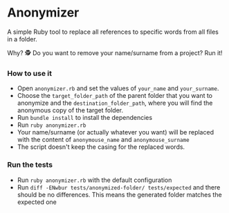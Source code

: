 # Anonymizer

A simple Ruby tool to replace all references to specific words from all files in a folder.

Why? 🕵️‍ Do you want to remove your name/surname from a project? Run it!

### How to use it

- Open `anonymizer.rb` and set the values of `your_name` and `your_surname`. 
- Choose the `target_folder_path` of the parent folder that you want to anonymize and the `destination_folder_path`, where you will find the anonymous copy of the target folder.
- Run `bundle install` to install the dependencies
- Run `ruby anonymizer.rb`
- Your name/surname (or actually whatever you want) will be replaced with the content of `anonymouse_name` and `anonymouse_surname`
- The script doesn't keep the casing for the replaced words.

### Run the tests

- Run `ruby anonymizer.rb` with the default configuration
- Run `diff -ENwbur tests/anonymized-folder/ tests/expected` and there should be no differences. This means the generated folder matches the expected one
